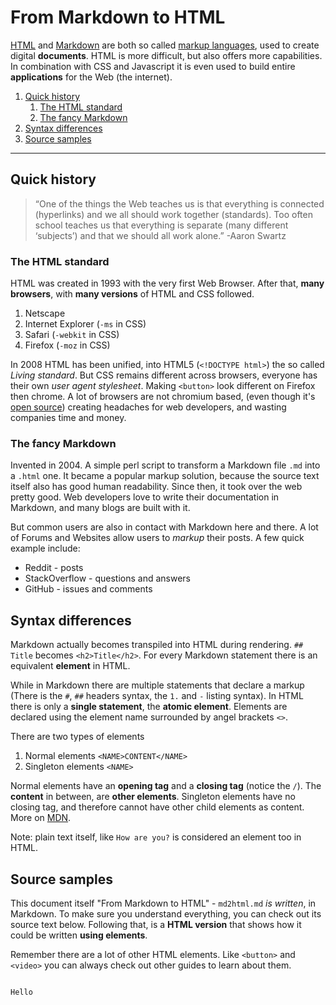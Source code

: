 # From Markdown to HTML

[HTML](https://developer.mozilla.org/en-US/docs/Web/HTML) and [Markdown](https://commonmark.org/) are both so called [markup languages](https://en.wikipedia.org/wiki/Markup_language), used to create digital **documents**. HTML is more difficult, but also offers more capabilities. In combination with CSS and Javascript it is even used to build entire **applications** for the Web (the internet).

1. [Quick history](#Quick-history)
   1. [The HTML standard](#The-HTML-standard)
   2. [The fancy Markdown](#The-fancy-Markdown)
2. [Syntax differences](#Syntax-differences)
3. [Source samples](#Source-samples)

---

## Quick history

> “One of the things the Web teaches us is that everything is connected (hyperlinks) and we all should work together (standards). Too often school teaches us that everything is separate (many different ‘subjects’) and that we should all work alone.” -Aaron Swartz

### The HTML standard

HTML was created in 1993 with the very first Web Browser. After that, **many browsers**, with **many versions** of HTML and CSS followed.

1. Netscape
2. Internet Explorer (`-ms` in CSS)
3. Safari (`-webkit` in CSS)
4. Firefox (`-moz` in CSS)

In 2008 HTML has been unified, into HTML5 (`<!DOCTYPE html>`) the so called _Living standard_. But CSS remains different across browsers, everyone has their own _user agent stylesheet_. Making `<button>` look different on Firefox then chrome. A lot of browsers are not chromium based, (even though it's [open source](https://github.com/chromium/chromium)) creating headaches for web developers, and wasting companies time and money.

### The fancy Markdown

Invented in 2004. A simple perl script to transform a Markdown file `.md` into a `.html` one. It became a popular markup solution, because the source text itself also has good human readability. Since then, it took over the web pretty good. Web developers love to write their documentation in Markdown, and many blogs are built with it.

But common users are also in contact with Markdown here and there. A lot of Forums and Websites allow users to _markup_ their posts. A few quick example include:

- Reddit - posts
- StackOverflow - questions and answers
- GitHub - issues and comments

## Syntax differences

Markdown actually becomes transpiled into HTML during rendering. `## Title` becomes `<h2>Title</h2>`. For every Markdown statement there is an equivalent **element** in HTML.

While in Markdown there are multiple statements that declare a markup (There is the `#`, `##` headers syntax, the `1.` and `-` listing syntax). In HTML there is only a **single statement**, the **atomic element**. Elements are declared using the element name surrounded by angel brackets `<>`.

There are two types of elements

1. Normal elements `<NAME>CONTENT</NAME>`
2. Singleton elements `<NAME>`

Normal elements have an **opening tag** and a **closing tag** (notice the `/`). The **content** in between, are **other elements**. Singleton elements have no closing tag, and therefore cannot have other child elements as content. More on [MDN](https://developer.mozilla.org/en-US/docs/Learn/Getting_started_with_the_web/HTML_basics).

Note: plain text itself, like `How are you?` is considered an element too in HTML.

## Source samples

This document itself "From Markdown to HTML" - `md2html.md` _is written_, in Markdown. To make sure you understand everything, you can check out its source text below. Following that, is a **HTML version** that shows how it could be written **using elements**.

Remember there are a lot of other HTML elements. Like `<button>` and `<video>` you can always check out other guides to learn about them.

```md

```

```html
Hello
```
